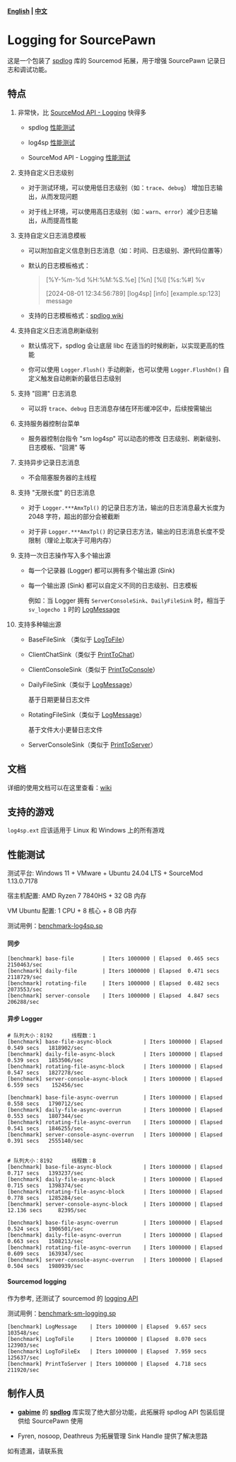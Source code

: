 **[English](./readme.md) | [中文](./readme-chi.md)**

# Logging for SourcePawn

这是一个包装了 [spdlog](https://github.com/gabime/spdlog) 库的 Sourcemod 拓展，用于增强 SourcePawn 记录日志和调试功能。

## 特点

1. 非常快，比 [SourceMod API - Logging](https://sm.alliedmods.net/new-api/logging) 快得多

   - spdlog [性能测试](https://github.com/gabime/spdlog#benchmarks)

   - log4sp [性能测试](https://github.com/F1F88/sm-ext-log4sp/blob/main/readme-chi.md#%E6%80%A7%E8%83%BD%E6%B5%8B%E8%AF%95)

   - SourceMod API - Logging [性能测试](https://github.com/F1F88/sm-ext-log4sp/blob/main/readme-chi.md#sourcemod-logging)

2. 支持自定义日志级别

   - 对于测试环境，可以使用低日志级别（如：`trace`、`debug`） 增加日志输出，从而发现问题

   - 对于线上环境，可以使用高日志级别（如：`warn`、`error`）减少日志输出，从而提高性能

3. 支持自定义日志消息模板

   - 可以附加自定义信息到日志消息（如：时间、日志级别、源代码位置等）

   - 默认的日志模板格式：

      > [%Y-%m-%d %H:%M:%S.%e] [%n] [%l] [%s:%#] %v
      >
      > [2024-08-01 12:34:56:789] [log4sp] [info] [example.sp:123] message

   - 支持的日志模板格式：[spdlog wiki](https://github.com/gabime/spdlog/wiki/3.-Custom-formatting#pattern-flags)

4. 支持自定义日志消息刷新级别

   - 默认情况下，spdlog 会让底层 libc 在适当的时候刷新，以实现更高的性能

   - 你可以使用 `Logger.Flush()` 手动刷新，也可以使用 `Logger.FlushOn()` 自定义触发自动刷新的最低日志级别

5. 支持 "回溯" 日志消息

   - 可以将 `trace`、`debug` 日志消息存储在环形缓冲区中，后续按需输出

6. 支持服务器控制台菜单

   - 服务器控制台指令 "sm log4sp" 可以动态的修改 日志级别、刷新级别、日志模板、"回溯" 等

7. 支持异步记录日志消息

   - 不会阻塞服务器的主线程

8. 支持 "无限长度" 的日志消息

   - 对于 `Logger.***AmxTpl()` 的记录日志方法，输出的日志消息最大长度为 2048 字符，超出的部分会被截断

   - 对于非 `Logger.***AmxTpl()` 的记录日志方法，输出的日志消息长度不受限制（理论上取决于可用内存）

9. 支持一次日志操作写入多个输出源

   - 每一个记录器 (Logger) 都可以拥有多个输出源 (Sink)

   - 每一个输出源 (Sink) 都可以自定义不同的日志级别、日志模板

      例如：当 Logger 拥有 `ServerConsoleSink`、`DailyFileSink` 时，相当于 `sv_logecho 1` 时的 [LogMessage](https://sm.alliedmods.net/new-api/logging/LogMessage)

10. 支持多种输出源

    - BaseFileSink （类似于 [LogToFile](https://sm.alliedmods.net/new-api/logging/LogToFile)）

    - ClientChatSink（类似于 [PrintToChat](https://sm.alliedmods.net/new-api/halflife/PrintToChat)）

    - ClientConsoleSink（类似于 [PrintToConsole](https://sm.alliedmods.net/new-api/console/PrintToConsole)）

    - DailyFileSink（类似于 [LogMessage](https://sm.alliedmods.net/new-api/logging/LogMessage)）

      基于日期更替日志文件

    - RotatingFileSink（类似于 [LogMessage](https://sm.alliedmods.net/new-api/logging/LogMessage)）

      基于文件大小更替日志文件

    - ServerConsoleSink（类似于 [PrintToServer](https://sm.alliedmods.net/new-api/console/PrintToServer)）

## 文档

详细的使用文档可以在这里查看：[wiki](https://github.com/F1F88/sm-ext-log4sp/wiki)

## 支持的游戏

`log4sp.ext` 应该适用于 Linux 和 Windows 上的所有游戏

## 性能测试

测试平台: Windows 11 + VMware + Ubuntu 24.04 LTS + SourceMod 1.13.0.7178

宿主机配置: AMD Ryzen 7 7840HS + 32 GB 内存

VM Ubuntu 配置: 1 CPU + 8 核心 + 8 GB 内存

测试用例：[benchmark-log4sp.sp](./sourcemod/scripting/benchmark-ext.sp)

#### 同步

```
[benchmark] base-file         | Iters 1000000 | Elapsed  0.465 secs   2150463/sec
[benchmark] daily-file        | Iters 1000000 | Elapsed  0.471 secs   2118729/sec
[benchmark] rotating-file     | Iters 1000000 | Elapsed  0.482 secs   2073553/sec
[benchmark] server-console    | Iters 1000000 | Elapsed  4.847 secs    206288/sec
```

#### 异步 Logger

```
# 队列大小：8192      线程数：1
[benchmark] base-file-async-block          | Iters 1000000 | Elapsed  0.549 secs   1818902/sec
[benchmark] daily-file-async-block         | Iters 1000000 | Elapsed  0.539 secs   1853506/sec
[benchmark] rotating-file-async-block      | Iters 1000000 | Elapsed  0.547 secs   1827278/sec
[benchmark] server-console-async-block     | Iters 1000000 | Elapsed  6.559 secs    152456/sec

[benchmark] base-file-async-overrun        | Iters 1000000 | Elapsed  0.558 secs   1790712/sec
[benchmark] daily-file-async-overrun       | Iters 1000000 | Elapsed  0.553 secs   1807344/sec
[benchmark] rotating-file-async-overrun    | Iters 1000000 | Elapsed  0.541 secs   1846255/sec
[benchmark] server-console-async-overrun   | Iters 1000000 | Elapsed  0.391 secs   2555140/sec


# 队列大小：8192      线程数：8
[benchmark] base-file-async-block          | Iters 1000000 | Elapsed  0.717 secs   1393237/sec
[benchmark] daily-file-async-block         | Iters 1000000 | Elapsed  0.715 secs   1398374/sec
[benchmark] rotating-file-async-block      | Iters 1000000 | Elapsed  0.778 secs   1285284/sec
[benchmark] server-console-async-block     | Iters 1000000 | Elapsed 12.136 secs     82395/sec

[benchmark] base-file-async-overrun        | Iters 1000000 | Elapsed  0.524 secs   1906501/sec
[benchmark] daily-file-async-overrun       | Iters 1000000 | Elapsed  0.663 secs   1508213/sec
[benchmark] rotating-file-async-overrun    | Iters 1000000 | Elapsed  0.609 secs   1639347/sec
[benchmark] server-console-async-overrun   | Iters 1000000 | Elapsed  0.504 secs   1980939/sec
```

#### Sourcemod logging

作为参考, 还测试了 sourcemod 的 [logging API](https://sm.alliedmods.net/new-api/logging)

测试用例：[benchmark-sm-logging.sp](./sourcemod/scripting/benchmark-sm-logging.sp)

```
[benchmark] LogMessage    | Iters 1000000 | Elapsed  9.657 secs    103548/sec
[benchmark] LogToFile     | Iters 1000000 | Elapsed  8.070 secs    123903/sec
[benchmark] LogToFileEx   | Iters 1000000 | Elapsed  7.959 secs    125637/sec
[benchmark] PrintToServer | Iters 1000000 | Elapsed  4.718 secs    211920/sec
```

## 制作人员

- **[gabime](https://github.com/gabime)** 的 **[spdlog](https://github.com/gabime/spdlog)** 库实现了绝大部分功能，此拓展将 spdlog API 包装后提供给 SourcePawn 使用

- Fyren, nosoop, Deathreus 为拓展管理 Sink Handle 提供了解决思路

如有遗漏，请联系我
